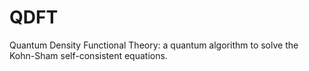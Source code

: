 # QDFT
Quantum Density Functional Theory: a quantum algorithm to solve the Kohn-Sham self-consistent equations.
